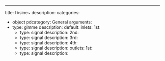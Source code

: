 ---
title: fbsine~
description:
categories:
 - object
pdcategory: General
arguments:
- type: gimme
  description:
  default:
inlets:
  1st:
  - type: signal
    description:
  2nd:
  - type: signal
    description:
  3rd:
  - type: signal
    description:
  4th:
  - type: signal
    description:
outlets:
  1st:
  - type: signal
    description:
